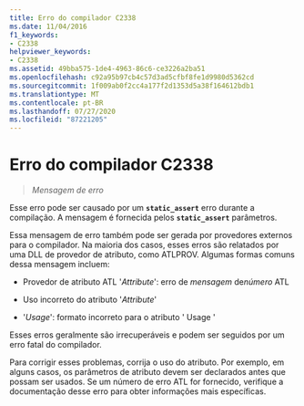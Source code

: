 ```yaml
---
title: Erro do compilador C2338
ms.date: 11/04/2016
f1_keywords:
- C2338
helpviewer_keywords:
- C2338
ms.assetid: 49bba575-1de4-4963-86c6-ce3226a2ba51
ms.openlocfilehash: c92a95b97cb4c57d3ad5cfbf8fe1d9980d5362cd
ms.sourcegitcommit: 1f009ab0f2cc4a177f2d1353d5a38f164612bdb1
ms.translationtype: MT
ms.contentlocale: pt-BR
ms.lasthandoff: 07/27/2020
ms.locfileid: "87221205"
---
```

# <a name="compiler-error-c2338"></a>Erro do compilador C2338

> *Mensagem de erro*

Esse erro pode ser causado por um **`static_assert`** erro durante a compilação. A mensagem é fornecida pelos **`static_assert`** parâmetros.

Essa mensagem de erro também pode ser gerada por provedores externos para o compilador. Na maioria dos casos, esses erros são relatados por uma DLL de provedor de atributo, como ATLPROV. Algumas formas comuns dessa mensagem incluem:

- Provedor de atributo ATL '*Attribute*': erro de *mensagem* de*número* ATL

- Uso incorreto do atributo '*Attribute*'

- '*Usage*': formato incorreto para o atributo ' Usage '

Esses erros geralmente são irrecuperáveis e podem ser seguidos por um erro fatal do compilador.

Para corrigir esses problemas, corrija o uso do atributo. Por exemplo, em alguns casos, os parâmetros de atributo devem ser declarados antes que possam ser usados. Se um número de erro ATL for fornecido, verifique a documentação desse erro para obter informações mais específicas.
